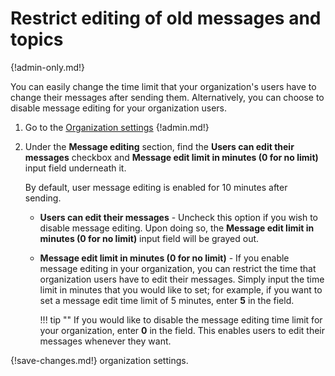 # Restrict editing of old messages and topics

{!admin-only.md!}

You can easily change the time limit that your organization's users have to
change their messages after sending them. Alternatively, you can choose to
disable message editing for your organization users.

1. Go to the [Organization settings](/#organization/organization-settings)
{!admin.md!}

4. Under the **Message editing** section, find the **Users can edit their messages**
checkbox and **Message edit limit in minutes (0 for no limit)** input field
underneath it.

    By default, user message editing is enabled for 10 minutes after sending.

    * **Users can edit their messages** - Uncheck this option if you wish to
    disable message editing. Upon doing so, the **Message edit limit in minutes (0 for no limit)**
    input field will be grayed out.

    * **Message edit limit in minutes (0 for no limit)** - If you enable message
    editing in your organization, you can restrict the time that organization
    users have to edit their messages. Simply input the time limit in minutes
    that you would like to set; for example, if you want to set a message edit
    time limit of 5 minutes, enter **5** in the field.

        !!! tip ""
            If you would like to disable the message editing time limit for your
            organization, enter **0** in the field. This enables users to edit
            their messages whenever they want.

{!save-changes.md!} organization settings.
